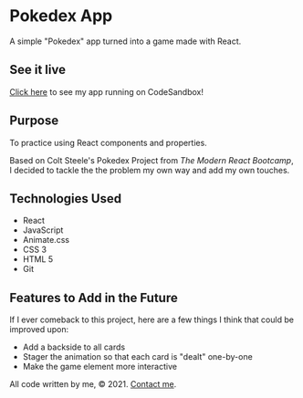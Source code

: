 # Pokedex App

A simple "Pokedex" app turned into a game made with React.

## See it live

[Click here](https://codesandbox.io/s/pokegame-app-tcg0z?file=/src/App.js) to see my app running on CodeSandbox!

## Purpose

To practice using React components and properties.

Based on Colt Steele's Pokedex Project from _The Modern React Bootcamp_, I decided to tackle the the problem my own way and add my own touches.

## Technologies Used

- React
- JavaScript
- Animate.css
- CSS 3
- HTML 5
- Git

## Features to Add in the Future

If I ever comeback to this project, here are a few things I think that could be improved upon:

- Add a backside to all cards
- Stager the animation so that each card is "dealt" one-by-one
- Make the game element more interactive

All code written by me, © 2021. [Contact me](mailto:andrew.huntington@gmail.com).

